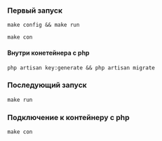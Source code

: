 ### Первый запуск
```shell
make config && make run
```
```shell
make con
```
#### Внутри конетейнера с php
```shell
php artisan key:generate && php artisan migrate
```
### Последующий запуск
```shell
make run
```
### Подключение к контейнеру с php
```shell
make con
```